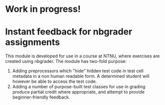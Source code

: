 # Work in progress! 

# Instant feedback for nbgrader assignments

This module is developed for use in a course at NTNU, where exercises are created using nbgrader. The module has two-fold purpose:
1. Adding preprocessors which "hide" hidden test code in test cell metadata in a non human readable form. A determined student will however be able to access the test code.
2. Adding a number of purpose-built test classes for use in grading produce partial credit where appropriate, and attempt to provide beginner-friendly feedback.
